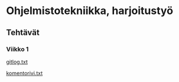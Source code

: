# **Ohjelmistotekniikka, harjoitustyö**
## **Tehtävät**
### **Viikko 1**
[gitlog.txt](laskarit/viikko1/gitlog.txt)

[komentorivi.txt](laskarit/viikko1/komentorivi.txt)
